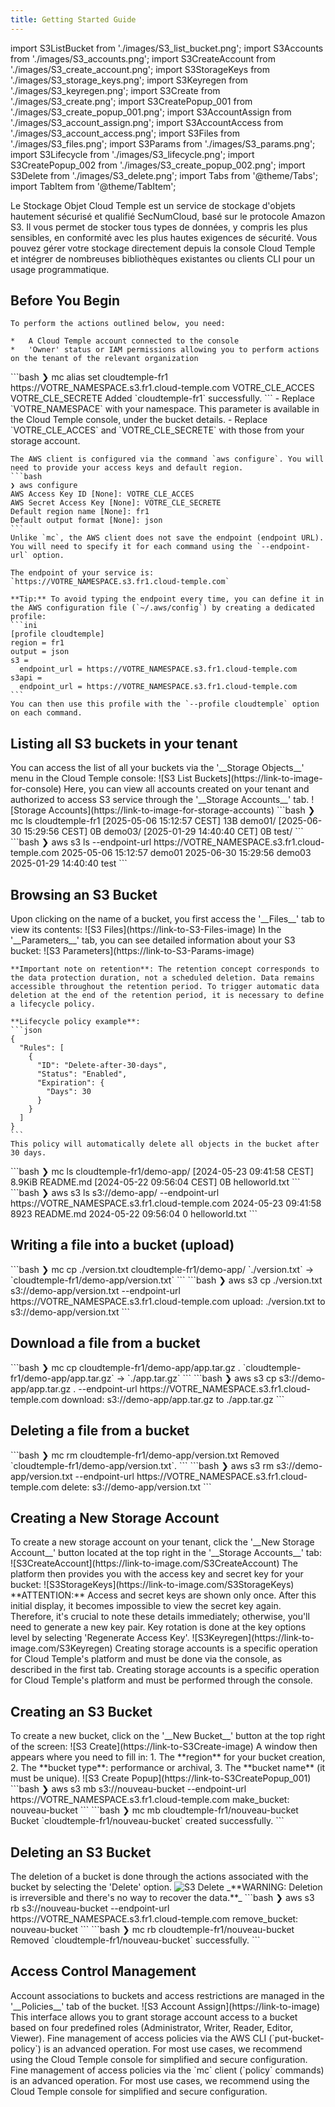 ```yaml
---
title: Getting Started Guide
---
```

import S3ListBucket from './images/S3_list_bucket.png';
import S3Accounts from './images/S3_accounts.png';
import S3CreateAccount from './images/S3_create_account.png';
import S3StorageKeys from './images/S3_storage_keys.png';
import S3Keyregen from './images/S3_keyregen.png';
import S3Create from './images/S3_create.png';
import S3CreatePopup_001 from './images/S3_create_popup_001.png';
import S3AccountAssign from './images/S3_account_assign.png';
import S3AccountAccess from './images/S3_account_access.png';
import S3Files from './images/S3_files.png';
import S3Params from './images/S3_params.png';
import S3Lifecycle from './images/S3_lifecycle.png';
import S3CreatePopup_002 from './images/S3_create_popup_002.png';
import S3Delete from './images/S3_delete.png';
import Tabs from '@theme/Tabs';
import TabItem from '@theme/TabItem';

Le Stockage Objet Cloud Temple est un service de stockage d'objets hautement sécurisé et qualifié SecNumCloud, basé sur le protocole Amazon S3. Il vous permet de stocker tous types de données, y compris les plus sensibles, en conformité avec les plus hautes exigences de sécurité. Vous pouvez gérer votre stockage directement depuis la console Cloud Temple et intégrer de nombreuses bibliothèques existantes ou clients CLI pour un usage programmatique.

## Before You Begin

<Tabs>
  <TabItem value="Console Cloud Temple" label="Console Cloud Temple" default>

    To perform the actions outlined below, you need:

    *   A Cloud Temple account connected to the console
    *   'Owner' status or IAM permissions allowing you to perform actions on the tenant of the relevant organization

  </TabItem>
  <TabItem value="MC CLI" label="MC CLI">
    ```bash
    ❯ mc alias set cloudtemple-fr1 https://VOTRE_NAMESPACE.s3.fr1.cloud-temple.com VOTRE_CLE_ACCES VOTRE_CLE_SECRETE
    Added `cloudtemple-fr1` successfully.
    ```
    - Replace `VOTRE_NAMESPACE` with your namespace. This parameter is available in the Cloud Temple console, under the bucket details.
    - Replace `VOTRE_CLE_ACCES` and `VOTRE_CLE_SECRETE` with those from your storage account.

  </TabItem>
  <TabItem value="AWS CLI" label="AWS CLI">

    The AWS client is configured via the command `aws configure`. You will need to provide your access keys and default region.
    ```bash
    ❯ aws configure
    AWS Access Key ID [None]: VOTRE_CLE_ACCES
    AWS Secret Access Key [None]: VOTRE_CLE_SECRETE
    Default region name [None]: fr1
    Default output format [None]: json
    ```
    Unlike `mc`, the AWS client does not save the endpoint (endpoint URL). You will need to specify it for each command using the `--endpoint-url` option.

    The endpoint of your service is: `https://VOTRE_NAMESPACE.s3.fr1.cloud-temple.com`

    **Tip:** To avoid typing the endpoint every time, you can define it in the AWS configuration file (`~/.aws/config`) by creating a dedicated profile:
    ```ini
    [profile cloudtemple]
    region = fr1
    output = json
    s3 =
      endpoint_url = https://VOTRE_NAMESPACE.s3.fr1.cloud-temple.com
    s3api =
      endpoint_url = https://VOTRE_NAMESPACE.s3.fr1.cloud-temple.com
    ```
    You can then use this profile with the `--profile cloudtemple` option on each command.


  </TabItem>

</Tabs>

## Listing all S3 buckets in your tenant

<Tabs>
  <TabItem value="Console Cloud Temple" label="Console Cloud Temple" default>
    You can access the list of all your buckets via the '__Storage Objects__' menu in the Cloud Temple console:
    ![S3 List Buckets](https://link-to-image-for-console)
    Here, you can view all accounts created on your tenant and authorized to access S3 service through the '__Storage Accounts__' tab.
    ![Storage Accounts](https://link-to-image-for-storage-accounts)
  </TabItem>
  <TabItem value="MC CLI" label="MC CLI">
    ```bash
    ❯ mc ls cloudtemple-fr1
    [2025-05-06 15:12:57 CEST]     13B demo01/
    [2025-06-30 15:29:56 CEST]      0B demo03/
    [2025-01-29 14:40:40 CET]      0B test/
    ```
  </TabItem>
  <TabItem value="AWS CLI" label="AWS CLI">
    ```bash
    ❯ aws s3 ls --endpoint-url https://VOTRE_NAMESPACE.s3.fr1.cloud-temple.com
    2025-05-06 15:12:57 demo01
    2025-06-30 15:29:56 demo03
    2025-01-29 14:40:40 test
    ```
  </TabItem>

</Tabs>

## Browsing an S3 Bucket
<Tabs>
  <TabItem value="Console Cloud Temple" label="Console Cloud Temple" default>
    Upon clicking on the name of a bucket, you first access the '__Files__' tab to view its contents:
    ![S3 Files](https://link-to-S3-Files-image)
    In the '__Parameters__' tab, you can see detailed information about your S3 bucket:
    ![S3 Parameters](https://link-to-S3-Params-image)

    **Important note on retention**: The retention concept corresponds to the data protection duration, not a scheduled deletion. Data remains accessible throughout the retention period. To trigger automatic data deletion at the end of the retention period, it is necessary to define a lifecycle policy.
    
    **Lifecycle policy example**:
    ```json
    {
      "Rules": [
        {
          "ID": "Delete-after-30-days",
          "Status": "Enabled",
          "Expiration": {
            "Days": 30
          }
        }
      ]
    }
    ```
    This policy will automatically delete all objects in the bucket after 30 days.
  </TabItem>
  <TabItem value="MC CLI" label="MC CLI">
    ```bash
    ❯ mc ls cloudtemple-fr1/demo-app/
    [2024-05-23 09:41:58 CEST] 8.9KiB README.md
    [2024-05-22 09:56:04 CEST]      0B helloworld.txt
    ```
  </TabItem>

  <TabItem value="AWS CLI" label="AWS CLI">
    ```bash
    ❯ aws s3 ls s3://demo-app/ --endpoint-url https://VOTRE_NAMESPACE.s3.fr1.cloud-temple.com
    2024-05-23 09:41:58       8923 README.md
    2024-05-22 09:56:04          0 helloworld.txt
    ```
  </TabItem>

</Tabs>

## Writing a file into a bucket (upload)
<Tabs>
  <TabItem value="MC CLI" label="MC CLI" default>
    ```bash
    ❯ mc cp ./version.txt cloudtemple-fr1/demo-app/
    `./version.txt` -> `cloudtemple-fr1/demo-app/version.txt`
    ```
  </TabItem>

  <TabItem value="AWS CLI" label="AWS CLI">
    ```bash
    ❯ aws s3 cp ./version.txt s3://demo-app/version.txt --endpoint-url https://VOTRE_NAMESPACE.s3.fr1.cloud-temple.com
    upload: ./version.txt to s3://demo-app/version.txt
    ```
  </TabItem>

</Tabs>

## Download a file from a bucket
<Tabs>
  <TabItem value="MC CLI" label="MC CLI" default>
    ```bash
    ❯ mc cp cloudtemple-fr1/demo-app/app.tar.gz .
    `cloudtemple-fr1/demo-app/app.tar.gz` -> `./app.tar.gz`
    ```
  </TabItem>

  <TabItem value="AWS CLI" label="AWS CLI">
    ```bash
    ❯ aws s3 cp s3://demo-app/app.tar.gz . --endpoint-url https://VOTRE_NAMESPACE.s3.fr1.cloud-temple.com
    download: s3://demo-app/app.tar.gz to ./app.tar.gz
    ```
  </TabItem>

</Tabs>

## Deleting a file from a bucket
<Tabs>
  <TabItem value="MC CLI" label="MC CLI" default>
    ```bash
    ❯ mc rm cloudtemple-fr1/demo-app/version.txt
    Removed `cloudtemple-fr1/demo-app/version.txt`.
    ```
  </TabItem>

  <TabItem value="AWS CLI" label="AWS CLI">
    ```bash
    ❯ aws s3 rm s3://demo-app/version.txt --endpoint-url https://VOTRE_NAMESPACE.s3.fr1.cloud-temple.com
    delete: s3://demo-app/version.txt
    ```
  </TabItem>

</Tabs>

## Creating a New Storage Account
<Tabs>
  <TabItem value="Console Cloud Temple" label="Console Cloud Temple" default>
    To create a new storage account on your tenant, click the '__New Storage Account__' button located at the top right in the '__Storage Accounts__' tab:
    ![S3CreateAccount](https://link-to-image.com/S3CreateAccount)
    The platform then provides you with the access key and secret key for your bucket:
    ![S3StorageKeys](https://link-to-image.com/S3StorageKeys)
    **ATTENTION:** Access and secret keys are shown only once. After this initial display, it becomes impossible to view the secret key again. Therefore, it's crucial to note these details immediately; otherwise, you'll need to generate a new key pair.
    Key rotation is done at the key options level by selecting 'Regenerate Access Key'.
    ![S3Keyregen](https://link-to-image.com/S3Keyregen)
  </TabItem>
  <TabItem value="AWS CLI" label="AWS CLI">
    Creating storage accounts is a specific operation for Cloud Temple's platform and must be done via the console, as described in the first tab.
  </TabItem>
  <TabItem value="MC CLI" label="MC CLI">
    Creating storage accounts is a specific operation for Cloud Temple's platform and must be performed through the console.
  </TabItem>
</Tabs>

## Creating an S3 Bucket
<Tabs>
  <TabItem value="Console Cloud Temple" label="Console Cloud Temple" default>
    To create a new bucket, click on the '__New Bucket__' button at the top right of the screen:
    ![S3 Create](https://link-to-S3Create-image)
    A window then appears where you need to fill in:
    1. The **region** for your bucket creation,
    2. The **bucket type**: performance or archival,
    3. The **bucket name** (it must be unique).
    ![S3 Create Popup](https://link-to-S3CreatePopup_001)
  </TabItem>
  <TabItem value="AWS CLI" label="AWS CLI">
    ```bash
    ❯ aws s3 mb s3://nouveau-bucket --endpoint-url https://VOTRE_NAMESPACE.s3.fr1.cloud-temple.com
    make_bucket: nouveau-bucket
    ```
  </TabItem>
  <TabItem value="MC CLI" label="MC CLI">
    ```bash
    ❯ mc mb cloudtemple-fr1/nouveau-bucket
    Bucket `cloudtemple-fr1/nouveau-bucket` created successfully.
    ```
  </TabItem>
</Tabs>

## Deleting an S3 Bucket
<Tabs>
  <TabItem value="Console Cloud Temple" label="Console Cloud Temple" default>
    The deletion of a bucket is done through the actions associated with the bucket by selecting the 'Delete' option.
    <img src={S3Delete} alt="S3 Delete" />
    _**WARNING: Deletion is irreversible and there's no way to recover the data.**_
  </TabItem>
  <TabItem value="AWS CLI" label="AWS CLI">
    ```bash
    ❯ aws s3 rb s3://nouveau-bucket --endpoint-url https://VOTRE_NAMESPACE.s3.fr1.cloud-temple.com
    remove_bucket: nouveau-bucket
    ```
  </TabItem>
  <TabItem value="MC CLI" label="MC CLI">
    ```bash
    ❯ mc rb cloudtemple-fr1/nouveau-bucket
    Removed `cloudtemple-fr1/nouveau-bucket` successfully.
    ```
  </TabItem>
</Tabs>

## Access Control Management
<Tabs>
  <TabItem value="Console Cloud Temple" label="Console Cloud Temple" default>
    Account associations to buckets and access restrictions are managed in the '__Policies__' tab of the bucket.
    ![S3 Account Assign](https://link-to-image)
    This interface allows you to grant storage account access to a bucket based on four predefined roles (Administrator, Writer, Reader, Editor, Viewer).
  </TabItem>
  <TabItem value="AWS CLI" label="AWS CLI">
    Fine management of access policies via the AWS CLI (`put-bucket-policy`) is an advanced operation. For most use cases, we recommend using the Cloud Temple console for simplified and secure configuration.
  </TabItem>
  <TabItem value="MC CLI" label="MC CLI">
    Fine management of access policies via the `mc` client (`policy` commands) is an advanced operation. For most use cases, we recommend using the Cloud Temple console for simplified and secure configuration.
  </TabItem>
</Tabs>
